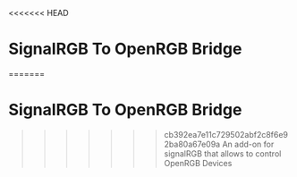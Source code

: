 <<<<<<< HEAD
# SignalRGB To OpenRGB Bridge
=======
# SignalRGB To OpenRGB Bridge
>>>>>>> cb392ea7e11c729502abf2c8f6e92ba80a67e09a
An add-on for signalRGB that allows to control OpenRGB Devices